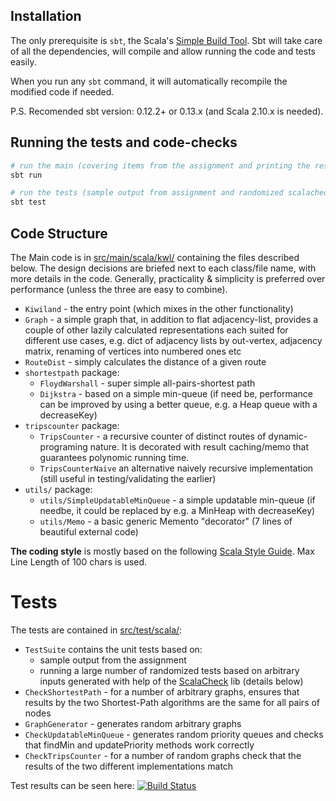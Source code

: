 Installation
----------------------------
The only prerequisite is ```sbt```, the Scala's [ Simple Build Tool](www.scala-sbt.org). 
Sbt will take care of all the dependencies, will compile and allow running the code and  tests easily. 
  
When you run any ```sbt``` command, it  will automatically recompile the modified code if needed.

P.S. Recomended sbt version: 0.12.2+ or 0.13.x (and Scala 2.10.x is needed).

Running the tests and code-checks
----------------------------
```bash
# run the main (covering items from the assignment and printing the results)
sbt run

# run the tests (sample output from assignment and randomized scalacheck tests)
sbt test
```

Code Structure
----------------------------
The Main code is in [src/main/scala/kwl/](src/main/scala/kwl/) containing the files described below. 
The design decisions are briefed next to each class/file name, with more details in the code.
Generally, practicality & simplicity is preferred over performance (unless the three are easy to combine).

 * ```Kiwiland``` - the entry point (which mixes in the other functionality)
 * ```Graph``` - a simple graph that, in addition to flat adjacency-list, provides a couple of other
  lazily calculated representations each suited for different use cases, e.g. 
  dict of adjacency lists by out-vertex, adjacency matrix, renaming of vertices into numbered ones etc 
 * ```RouteDist``` - simply calculates the distance of a given route
 * ```shortestpath``` package:
    - ```FloydWarshall``` - super simple all-pairs-shortest path
    - ```Dijkstra``` - based on a simple min-queue (if need be, performance can be improved by using a 
      better queue, e.g. a Heap queue with a decreaseKey)
 * ```tripscounter``` package:
    - ```TripsCounter``` - a recursive counter of distinct routes of dynamic-programing nature. 
      It is decorated with result caching/memo that guarantees polynomic running time. 
    - ```TripsCounterNaive``` an alternative naively recursive implementation (still useful in 
      testing/validating the earlier)
 * ```utils/``` package:
   - ```utils/SimpleUpdatableMinQueue``` - a simple updatable min-queue (if needbe, it could be 
   replaced by e.g. a MinHeap with decreaseKey)
   - ```utils/Memo``` - a basic generic Memento "decorator" (7 lines of beautiful external code)     

**The coding style** is mostly based on the following [Scala Style Guide](http://www.codecommit.com/scala-style-guide.pdf). 
Max Line Length of 100 chars is used.

Tests
=============================
The tests are contained in [src/test/scala/](src/test/scala/):
 
 * ```TestSuite``` contains the unit tests based on:
     - sample output from the assignment
     - running a large number of randomized tests based on arbitrary inputs generated with help of 
     the [ScalaCheck](www.scalacheck.org) lib (details below)
 * ```CheckShortestPath``` - for a number of arbitrary graphs, ensures that results by the two 
   Shortest-Path algorithms are the same for all pairs of nodes  
 * ```GraphGenerator``` - generates random arbitrary graphs
 * ```CheckUpdatableMinQueue``` - generates random priority queues and checks that findMin and 
   updatePriority methods work correctly
 * ```CheckTripsCounter``` - for a number of random graphs check that the results of the two different implementations match

Test results can be seen here: [![Build Status](https://travis-ci.org/vidma/scala-kiwiland.svg?branch=master)](https://travis-ci.org/vidma/scala-kiwiland)
